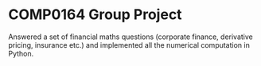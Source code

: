 # COMP0164 Group Project

Answered a set of financial maths questions (corporate finance, derivative pricing, insurance etc.) and implemented all the numerical computation in Python.
